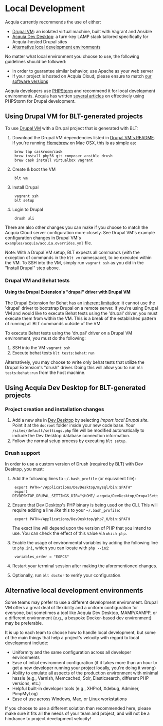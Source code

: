 
# Local Development

Acquia currently recommends the use of either:

  * [Drupal VM](#using-drupal-vm-for-blt-generated-projects): an isolated virtual machine, built with Vagrant and Ansible
  * [Acquia Dev Desktop](#using-acquia-dev-desktop-for-blt-generated-projects): a turn-key LAMP stack tailored specifically for Acquia-hosted Drupal sites
  * [Alternative local development environments](http://blt.readthedocs.io/en/9.x/readme/local-development/#alternative-local-development-environments)

No matter what local environment you choose to use, the following guidelines should be followed:

  * In order to guarantee similar behavior, use Apache as your web server
  * If your project is hosted on Acquia Cloud, please ensure to match [our software versions](https://docs.acquia.com/cloud/arch/tech-platform)

Acquia developers use [PHPStorm](http://www.jetbrains.com/phpstorm/) and recommend it for local development environments. Acquia has written [several articles](https://docs.acquia.com/site-search?search=phpstorm) on effectively using PHPStorm for Drupal development.

## Using Drupal VM for BLT-generated projects

To use [Drupal VM](http://www.drupalvm.com/) with a Drupal project that is generated with BLT:

1. Download the Drupal VM dependencies listed in [Drupal VM's README](https://github.com/geerlingguy/drupal-vm#quick-start-guide). If you're running [Homebrew](http://brew.sh/index.html) on Mac OSX, this is as simple as:

        brew tap caskroom/cask
        brew install php56 git composer ansible drush
        brew cask install virtualbox vagrant

1. Create & boot the VM

        blt vm

1. Install Drupal

        vagrant ssh
        blt setup

1. Login to Drupal

        drush uli

There are also other changes you can make if you choose to match the Acquia Cloud server configuration more closely. See Drupal VM's example configuration changes in Drupal VM's `examples/acquia/acquia.overrides.yml` file.

Note: With a Drupal VM setup, BLT expects all commands (with the exception of commands in the `blt vm` namespace), to be executed within the VM. To SSH into the VM, simply run `vagrant ssh` as you did in the "Install Drupal" step above.

### Drupal VM and Behat tests

#### Using the Drupal Extension's "drupal" driver with Drupal VM

The Drupal Extension for Behat has an [inherent limitation](https://behat-drupal-extension.readthedocs.io/en/3.1/drivers.html): it cannot use the 'drupal' driver to bootstrap Drupal on a remote server. If you're using Drupal VM and would like to execute Behat tests using the 'drupal' driver, you must execute them from within the VM. This is a break of the established pattern of running all BLT commands outside of the VM.

To execute Behat tests using the 'drupal' driver on a Drupal VM environment, you must do the following:

1. SSH into the VM `vagrant ssh`
1. Execute behat tests `blt tests:behat:run`

Alternatively, you may choose to write only behat tests that utilize the Drupal Extension's "drush" driver. Doing this will allow you to run `blt tests:behat:run` from the host machine.

## Using Acquia Dev Desktop for BLT-generated projects

### Project creation and installation changes

1. Add a new site in [Dev Desktop](https://www.acquia.com/products-services/dev-desktop) by selecting _Import local Drupal site_. Point it at the `docroot` folder inside your new code base. Your `/sites/default/settings.php` file will be modified automatically to include the Dev Desktop database connection information.
1. Follow the normal setup process by executing `blt setup`.

### Drush support

In order to use a custom version of Drush (required by BLT) with Dev Desktop, you must:

1. Add the following lines to `~/.bash_profile` (or equivalent file):

        export PATH="/Applications/DevDesktop/mysql/bin:$PATH"
        export DEVDESKTOP_DRUPAL_SETTINGS_DIR="$HOME/.acquia/DevDesktop/DrupalSettings"

1. Ensure that Dev Desktop's PHP binary is being used on the CLI. This will require adding a line *like* this to your `~/.bash_profile`:

        export PATH=/Applications/DevDesktop/php7_0/bin:$PATH

    The exact line will depend upon the version of PHP that you intend to use. You can check the effect of this value via `which php`.

1. Enable the usage of environmental variables by adding the following line to `php.ini`, which you can locate with `php --ini`:

        variables_order = "EGPCS"

1. Restart your terminal session after making the aforementioned changes.
1. Optionally, run `blt doctor` to verify your configuration.

## Alternative local development environments

Some teams may prefer to use a different development environment. Drupal VM offers a great deal of flexibility and a uniform configuration for everyone, but sometimes a tool like Acquia Dev Desktop, MAMP/XAMPP, or a different environment (e.g., a bespoke Docker-based dev environment) may be preferable.

It is up to each team to choose how to handle local development, but some of the main things that help a project's velocity with regard to local development include:

* Uniformity and the same configuration across all developer environments
* Ease of initial environment configuration (if it takes more than an hour to get a new developer running your project locally, you're doing it wrong)
* Ability to emulate all aspects of the production environment with minimal hassle (e.g., Varnish, Memcached, Solr, Elasticsearch, different PHP versions, etc.)
* Helpful built-in developer tools (e.g., XHProf, Xdebug, Adminer, PimpMyLog)
* Ease of use across Windows, Mac, or Linux workstations

If you choose to use a different solution than recommended here, please make sure it fits all the needs of your team and project, and will not be a hindrance to project development velocity!
